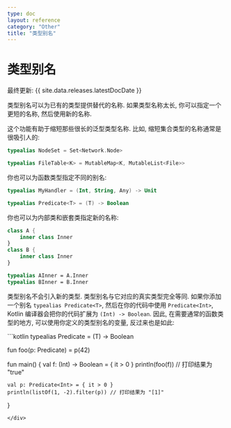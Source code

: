 ```yaml
---
type: doc
layout: reference
category: "Other"
title: "类型别名"
---
```


# 类型别名

最终更新: {{ site.data.releases.latestDocDate }}

类型别名可以为已有的类型提供替代的名称.
如果类型名称太长, 你可以指定一个更短的名称, 然后使用新的名称.

这个功能有助于缩短那些很长的泛型类型名称.
比如, 缩短集合类型的名称通常是很吸引人的:

```kotlin
typealias NodeSet = Set<Network.Node>

typealias FileTable<K> = MutableMap<K, MutableList<File>>
```

你也可以为函数类型指定不同的别名:

```kotlin
typealias MyHandler = (Int, String, Any) -> Unit

typealias Predicate<T> = (T) -> Boolean
```

你也可以为内部类和嵌套类指定新的名称:

```kotlin
class A {
    inner class Inner
}
class B {
    inner class Inner
}

typealias AInner = A.Inner
typealias BInner = B.Inner
```

类型别名不会引入新的类型.
类型别名与它对应的真实类型完全等同.
如果你添加一个别名 `typealias Predicate<T>`, 然后在你的代码中使用 `Predicate<Int>`, Kotlin 编译器会把你的代码扩展为 `(Int) -> Boolean`.
因此, 在需要通常的函数类型的地方, 可以使用你定义的类型别名的变量, 反过来也是如此:

<div class="sample" markdown="1" theme="idea">
```kotlin
typealias Predicate<T> = (T) -> Boolean

fun foo(p: Predicate<Int>) = p(42)

fun main() {
    val f: (Int) -> Boolean = { it > 0 }
    println(foo(f)) // 打印结果为 "true"

    val p: Predicate<Int> = { it > 0 }
    println(listOf(1, -2).filter(p)) // 打印结果为 "[1]"
}
```
</div>
